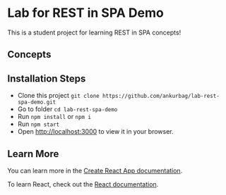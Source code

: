 # Lab for REST in SPA Demo

This is a student project for learning REST in SPA concepts!

## Concepts

## Installation Steps

- Clone this project `git clone https://github.com/ankurbag/lab-rest-spa-demo.git`
- Go to folder `cd lab-rest-spa-demo`
- Run `npm install` or `npm i`
- Run `npm start`
- Open [http://localhost:3000](http://localhost:3000) to view it in your browser.

## Learn More

You can learn more in the [Create React App documentation](https://facebook.github.io/create-react-app/docs/getting-started).

To learn React, check out the [React documentation](https://reactjs.org/).
